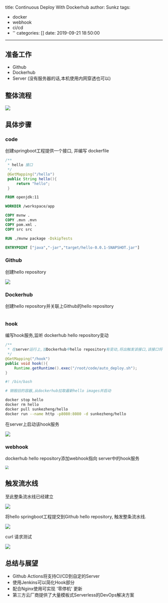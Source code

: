 title: Continuous Deploy With Dockerhub
author: Sunkz
tags:
  - docker
  - webhook
  - ci/cd
  - ''
categories: []
date: 2019-09-21 18:50:00
---
## 准备工作

- Github
- Dockerhub
- Server (没有服务器的话,本机使用内网穿透也可以)

## 整体流程

![](https://tva1.sinaimg.cn/large/006y8mN6gy1g77fgk6h4zj31j60bimz2.jpg)

## 具体步骤 

### code

创建springboot工程提供一个接口, 并编写 dockerfile

```java
/**
 * hello 接口
 */
 @GetMapping("/hello")
 public String hello(){
     return "hello";
 }
```

```dockerfile
FROM openjdk:11

WORKDIR /workspace/app

COPY mvnw .
COPY .mvn .mvn
COPY pom.xml .
COPY src src

RUN ./mvnw package -DskipTests

ENTRYPOINT ["java","-jar","target/hello-0.0.1-SNAPSHOT.jar"]
```

### Github

创建hello repository

![](https://tva1.sinaimg.cn/large/006y8mN6gy1g77g4or0skj311w05saap.jpg)

### Dockerhub

创建hello repository并关联上Github的hello repository

<img src="https://tva1.sinaimg.cn/large/006y8mN6gy1g77g0bc9e7j31dk0u00vq.jpg" alt="" style="zoom:50%;" />

### hook

编写hook服务,监听 dockerhub hello repository变动

```java
/**
 * 在server运行上,当Dockerhub中hello repository有变动,将出触发该接口,该接口将会执行auto_deploy脚本
 */
@GetMapping("/hook")
public void hook(){
    Runtime.getRuntime().exec("/root/code/auto_deploy.sh");
}
```

```sh
#! /bin/bash

# 销毁旧的容器,从dockerhub拉取最新hello images并启动

docker stop hello
docker rm hello
docker pull sunkezheng/hello
docker run --name http -p8080:8080 -d sunkezheng/hello
```

在server上启动该hook服务

![](https://tva1.sinaimg.cn/large/006y8mN6gy1g77gm722goj317s02o0us.jpg)

### webhook

dockerhub hello repository添加webhook指向 server中的hook服务

<img src="https://tva1.sinaimg.cn/large/006y8mN6gy1g77gqaej82j319e0ms41h.jpg" style="zoom:67%;" />

## 触发流水线

至此整条流水线已经建立

![](https://tva1.sinaimg.cn/large/006y8mN6gy1g77gt03ryqj31j60bimz2.jpg)

将hello springboot工程提交到Github hello repository, 触发整条流水线.

![](https://tva1.sinaimg.cn/large/006y8mN6gy1g77h4x3ebnj31mu0i6gos.jpg)

curl 请求测试

![](https://tva1.sinaimg.cn/large/006y8mN6gy1g77hikuiufj31e403ut9m.jpg)

## 总结与展望

- Github Actions将支持CI/CD到自定的Server
- 使用Jenkins可以简化Hook部分
- 配合Nginx使用可实现 '零停机' 更新
- 第三方云厂商提供了大量模板式Serverless的DevOps解决方案